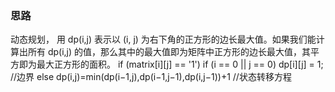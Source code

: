 ### 思路
动态规划，
用 dp(i,j) 表示以 (i, j) 为右下角的正方形的边长最大值。如果我们能计算出所有 dp(i,j) 的值，那么其中的最大值即为矩阵中正方形的边长最大值，其平方即为最大正方形的面积。
if (matrix[i][j] == '1') 
    if (i == 0 || j == 0) 
        dp[i][j] = 1;   //边界
    else dp(i,j)=min(dp(i−1,j),dp(i−1,j−1),dp(i,j−1))+1   //状态转移方程
